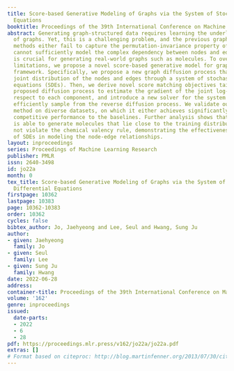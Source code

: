 ```yaml
---
title: Score-based Generative Modeling of Graphs via the System of Stochastic Differential
  Equations
booktitle: Proceedings of the 39th International Conference on Machine Learning
abstract: Generating graph-structured data requires learning the underlying distribution
  of graphs. Yet, this is a challenging problem, and the previous graph generative
  methods either fail to capture the permutation-invariance property of graphs or
  cannot sufficiently model the complex dependency between nodes and edges, which
  is crucial for generating real-world graphs such as molecules. To overcome such
  limitations, we propose a novel score-based generative model for graphs with a continuous-time
  framework. Specifically, we propose a new graph diffusion process that models the
  joint distribution of the nodes and edges through a system of stochastic differential
  equations (SDEs). Then, we derive novel score matching objectives tailored for the
  proposed diffusion process to estimate the gradient of the joint log-density with
  respect to each component, and introduce a new solver for the system of SDEs to
  efficiently sample from the reverse diffusion process. We validate our graph generation
  method on diverse datasets, on which it either achieves significantly superior or
  competitive performance to the baselines. Further analysis shows that our method
  is able to generate molecules that lie close to the training distribution yet do
  not violate the chemical valency rule, demonstrating the effectiveness of the system
  of SDEs in modeling the node-edge relationships.
layout: inproceedings
series: Proceedings of Machine Learning Research
publisher: PMLR
issn: 2640-3498
id: jo22a
month: 0
tex_title: Score-based Generative Modeling of Graphs via the System of Stochastic
  Differential Equations
firstpage: 10362
lastpage: 10383
page: 10362-10383
order: 10362
cycles: false
bibtex_author: Jo, Jaehyeong and Lee, Seul and Hwang, Sung Ju
author:
- given: Jaehyeong
  family: Jo
- given: Seul
  family: Lee
- given: Sung Ju
  family: Hwang
date: 2022-06-28
address:
container-title: Proceedings of the 39th International Conference on Machine Learning
volume: '162'
genre: inproceedings
issued:
  date-parts:
  - 2022
  - 6
  - 28
pdf: https://proceedings.mlr.press/v162/jo22a/jo22a.pdf
extras: []
# Format based on citeproc: http://blog.martinfenner.org/2013/07/30/citeproc-yaml-for-bibliographies/
---
```

